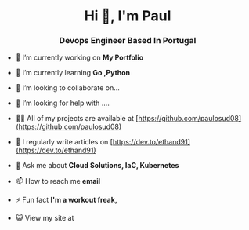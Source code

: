 

<h1 align="center">Hi 👋, I'm Paul</h1>
<h3 align="center">Devops Engineer Based In Portugal</h3>

- 🔭 I’m currently working on **My Portfolio**

- 🌱 I’m currently learning **Go ,Python**

- 👯 I’m looking to collaborate on...

- 🤝 I’m looking for help with ....

- 👨‍💻 All of my projects are available at [https://github.com/paulosud08](https://github.com/paulosud08)

- 📝 I regularly write articles on [https://dev.to/ethand91](https://dev.to/ethand91)

- 💬 Ask me about **Cloud Solutions, IaC, Kubernetes**

- 📫 How to reach me **email**

- ⚡ Fun fact **I'm a workout freak,**

- 😺 View my site at []()


